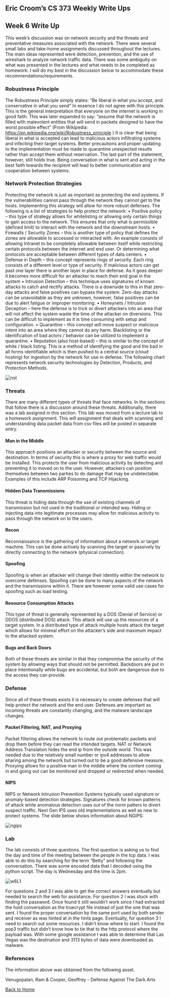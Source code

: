 ## Eric Croom’s CS 373 Weekly Write Ups

## Week 6 Write Up
This week’s discussion was on network security and the threats and preventative measures associated with the network.  There were several small labs and take-home assignments discussed throughout the lectures.  The main ideas represented were detection, prevention, and the use of wireshark to analyze network traffic data.  There was some ambiguity on what was presented in the lectures and what needs to be completed as homework.  I will do my best in the discussion below to accommodate these recommendations/requirements.
### Robustness Principle
The Robustness Principle simply states:
“Be liberal in what you accept, and conservative in what you send” 
In essence I do not agree with this principle.  This is the general interpretation that everyone on the internet is working in good faith.  This was later expanded to say:
“assume that the network is filled with malevolent entities that will send in packets designed to have the worst possible effect" (From Wikipedia:  https://en.wikipedia.org/wiki/Robustness_principle )
It is clear that being liberal in what is accepted can lead to malicious actors infiltrating systems and infecting their target systems.  Better precautions and proper updating to the implementation must be made to quarantine unexpected results rather than accept them without reservation.  The last part of the statement, however, still holds true.  Being conversation in what is sent and acting in the best faith towards the recipient will lead to better communication and cooperation between systems.
### Network Protection Strategies
Protecting the network is just as important as protecting the end systems.  If the vulnerabilities cannot pass through the network they cannot get to the hosts.  Implementing this strategy will allow for more robust defenses. The following is a list of strategies to help protect the network:
•	Positive policy – this type of strategy allows for whitelisting or allowing only certain things to gain access to the network.  This ensures that only what is permissible (defined limit) to interact with the network and the downstream hosts.
•	Firewalls / Security Zones – this is another type of policy that defines the zones are allowable to accessed or interacted with.  An example consists of allowing Intranet to be completely allowable between itself while restricting certain protocols between the internet and end user.  Or determining what protocols are acceptable between different types of data centers.
•	Defense in Depth – this concept represents rings of security.  Each ring consists of a different level or type of security.  If malicious actors can get past one layer there is another layer in place for defense.  As it goes deeper it becomes more difficult for an attacker to reach their end goal in the system
•	Intrusion Detection – this technique uses signatures of known attacks to catch and rectify attacks.  There is a downside to this in that zero-day attacks and false positives can bypass the system.  Zero-day attacks can be unavoidable as they are unknown, however, false positives can be due to alert fatigue or improper monitoring.
•	Honeynets / Intrusion Deception – here the defense is to trick or divert attackers into an area that will not affect the system waste the time of the attacker on diversions.  This can be difficult to implement as it is time consuming with setup and configuration.
•	Quarantine – this concept will move suspect or malicious intent into an area where they cannot do any harm.  Blacklisting or the identification of bad actors / behavior can be utilized to implement a quarantine.
•	Reputation (also host-based) – this is similar to the concept of white / black listing.  This is a method of identifying the good and the bad in all forms identifiable which is then pushed to a central source (cloud hosting) for ingestion by the network for use in defense.
The following chart represents network security technologies by Detection, Products, and Protection Methods.

![nst](/images/nst.png)

### Threats
There are many different types of threats that face networks.  In the sections that follow there is a discussion around these threats.  Additionally, there was a lab assigned in this section.  This lab was moved from a lecture lab to a homework assignment.  This will assignment that deals with scanning and understanding data packet data from csv files will be posted in separate entry.
#### Man in the Middle
This approach positions an attacker or security between the source and destination.  In terms of security this is where a proxy for web traffic would be installed.  This protects the user from malicious activity by detecting and preventing it to moved on to the user.  However, attackers can position themselves between two parties to do damage that may be undetectable.  Examples of this include ARP Poisoning and TCP Hijacking.
#### Hidden Data Transmissions
This threat is hiding data through the use of existing channels of transmission but not used in the traditional or intended way.  Hiding or injecting data into legitimate processes may allow for malicious activity to pass through the network on to the users.
#### Recon
Reconnaissance is the gathering of information about a network or target machine.  This can be done actively by scanning the target or passively by directly connecting to the network (physical connection).
#### Spoofing
Spoofing is when an attacker will change their identity within the network to overcome defenses.  Spoofing can be done to many aspects of the network and the transmissions within it.  There are however some valid use cases for spoofing such as load testing.
#### Resource Consumption Attacks
This type of threat is generally represented by a DOS (Denial of Service) or DDOS (distributed DOS) attack.  This attack will use up the resources of a target system.  In a distributed type of attack multiple hosts attack the target which allows for minimal effort on the attacker’s side and maximum impact to the attacked system.
#### Bugs and Back Doors
Both of these threats are similar in that they compromise the security of the system by allowing ways that should not be permitted.  Backdoors are put in place intentionally while bugs are accidental, but both are dangerous due to the access they can provide.
### Defense
Since all of these threats exists it is necessary to create defenses that will help protect the network and the end user.  Defenses are important as incoming threats are constantly changing, and the malware landscape changes.
#### Packet Filtering, NAT, and Proxying
Packet filtering allows the network to route out problematic packets and drop them before they can read the intended targets.  NAT or Network Address Translation hides the end ip from the outside world.  This was needed due to the relatively small number or ipv4 addresses to allow sharing among the network but turned out to be a good defensive measure.  Proxying allows for a positive man in the middle where the content coming in and going out can be monitored and dropped or redirected when needed.
#### NIPS
NIPS or Network Intrusion Prevention Systems typically used signature or anomaly-based detection strategies.  Signatures check for known patterns of attack while anomalous detection uses out of the norm patters to divert suspect traffic.  Next Gen IPS uses old implementations as well as new to protect systems.  The slide below shows information about NGIPS:

![ ngips](/images/ngips.png)

### Lab
The lab consists of three questions.  The first question is asking us to find the day and time of the meeting between the people in the tcp data.  I was able to do this by searching for the term “Betty” and following the conversation.  There was some encoded data that I decoded using the python script.  The day is Wednesday and the time is 2pm.

![ w6L1](/images/w6L1.png)

For questions 2 and 3 I was able to get the correct answers eventually but needed to search the web for assistance.  For question 2 I was stuck with finding the password.  Once found it still wouldn’t work since I had extracted the hold conversation as the truecrypt file instead of just the one that was sent.  I found the proper conversation by the same port used by both sender and receiver as was hinted at in the hints page.  Eventually, for question 3 I need to search out some resources.  I didn’t know where to start.  I found the pop3 traffic but didn’t know how to tie that to the http protocol where the payload was.  With some google assistance I was able to determine that Las Vegas was the destination and 3113 bytes of data were downloaded as malware.

### References
The information above was obtained from the following asset.

Venugopalan, Ram & Cooper, Geoffrey - Defense Against The Dark Arts


<a href="../">Back to Home</a>


